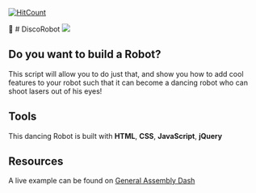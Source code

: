 [![HitCount](http://hits.dwyl.io/cetienn01/DiscoRobot.svg)](http://hits.dwyl.io/cetienn01/DiscoRobot)

:robot: # DiscoRobot
![](http://ga-dash.s3.amazonaws.com/production/assets/cotbots-screenshot-6e02e04cd005dd481e391124abb479ddd2034d33dd34beb3def0603707c20329.gif)
## Do you want to build a Robot? 
This script will allow you to do just that, and show you how to add cool features to your robot such that it can become a dancing robot who can shoot lasers out of his eyes!

## Tools
This dancing Robot is built with **HTML**, **CSS**, **JavaScript**, **jQuery**

## Resources
A live example can be found on [General Assembly Dash](https://dash.generalassemb.ly)
